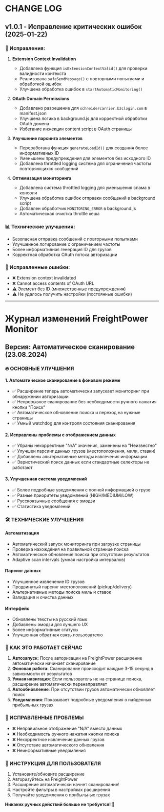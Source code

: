 # CHANGE LOG

## v1.0.1 - Исправление критических ошибок (2025-01-22)

### 🔧 Исправления:

1. **Extension Context Invalidation**
   - Добавлена функция `isExtensionContextValid()` для проверки валидности контекста
   - Реализована `safeSendMessage()` с повторными попытками и обработкой ошибок
   - Улучшена обработка ошибок в `startAutomaticMonitoring()`

2. **OAuth Domain Permissions**
   - Добавлено разрешение для `schneidercarrier.b2clogin.com` в manifest.json
   - Улучшена логика в background.js для корректной обработки OAuth домена
   - Избегание инжекции content script в OAuth страницы

3. **Улучшение парсинга элементов**
   - Переработана функция `generateLoadId()` для создания более информативных ID
   - Уменьшены предупреждения для элементов без исходного ID
   - Добавлена throttled logging система для ограничения частоты повторяющихся сообщений

4. **Оптимизация мониторинга**
   - Добавлена система throttled logging для уменьшения спама в консоли
   - Улучшена обработка ошибок отправки сообщений в background script
   - Добавлен обработчик `MONITORING_ERROR` в background.js
   - Автоматическая очистка throttle кеша

### 📊 Технические улучшения:

- Безопасная отправка сообщений с повторными попытками
- Улучшенное логирование с ограничением частоты
- Более информативная генерация ID для грузов
- Корректная обработка OAuth потока авторизации

### 🐛 Исправленные ошибки:

- ❌ Extension context invalidated
- ❌ Cannot access contents of OAuth URL
- ⚠️ Элемент без ID (множественные предупреждения)
- ⚠️ Не удалось получить настройки (постоянные ошибки)

---

# Журнал изменений FreightPower Monitor

## Версия: Автоматическое сканирование (23.08.2024)

### 🔥 ОСНОВНЫЕ УЛУЧШЕНИЯ

#### 1. Автоматическое сканирование в фоновом режиме
- ✅ Расширение теперь автоматически запускает мониторинг при обнаружении авторизации
- ✅ Непрерывное сканирование без необходимости ручного нажатия кнопки "Поиск"
- ✅ Автоматическое обновление поиска и переход на нужные страницы
- ✅ Умный watchdog для контроля состояния сканирования

#### 2. Исправлены проблемы с отображением данных
- ✅ Убраны некорректные "N/A" значения, заменены на "Неизвестно"
- ✅ Улучшен парсинг данных грузов (местоположения, мили, ставки)
- ✅ Добавлены альтернативные методы извлечения информации
- ✅ Эвристический поиск данных если стандартные селекторы не работают

#### 3. Улучшенная система уведомлений
- ✅ Более подробные уведомления с полной информацией о грузе
- ✅ Разные приоритеты уведомлений (HIGH/MEDIUM/LOW)
- ✅ Русскоязычные сообщения с эмодзи
- ✅ Статистика уведомлений

### 🛠 ТЕХНИЧЕСКИЕ УЛУЧШЕНИЯ

#### Автоматизация
- Автоматический запуск мониторинга при загрузке страницы
- Проверка нахождения на правильной странице поиска
- Автоматическое обновление поиска при отсутствии результатов
- Adaptive scan intervals (умная настройка интервалов)

#### Парсинг данных
- Улучшенное извлечение ID грузов
- Продвинутый парсинг местоположений (pickup/delivery)
- Альтернативные методы поиска миль и ставок
- Валидация и очистка данных

#### Интерфейс
- Обновлены тексты на русский язык
- Добавлены эмодзи для лучшего UX
- Более информативные статусы
- Улучшенная обратная связь пользователю

### 🎯 КАК ЭТО РАБОТАЕТ СЕЙЧАС

1. **Автозапуск**: После авторизации на FreightPower расширение автоматически начинает сканирование
2. **Фоновая работа**: Сканирование происходит каждые 3-15 секунд в зависимости от результатов
3. **Умная навигация**: Если пользователь не на странице поиска, расширение автоматически перенаправляет
4. **Автообновление**: При отсутствии грузов автоматически обновляет поиск
5. **Уведомления**: Показывает подробные уведомления о найденных прибыльных грузах

### 🐛 ИСПРАВЛЕННЫЕ ПРОБЛЕМЫ

- ❌ Неправильное отображение "N/A" вместо данных
- ❌ Необходимость ручного нажатия кнопки поиска
- ❌ Некорректное извлечение данных грузов
- ❌ Отсутствие автоматического обновления
- ❌ Неинформативные уведомления

### 📝 ИНСТРУКЦИЯ ДЛЯ ПОЛЬЗОВАТЕЛЯ

1. Установите/обновите расширение
2. Авторизуйтесь на FreightPower
3. Расширение автоматически начнет сканирование!
4. Настройте фильтры в настройках расширения
5. Получайте уведомления о прибыльных грузах

**Никаких ручных действий больше не требуется!** 🎉